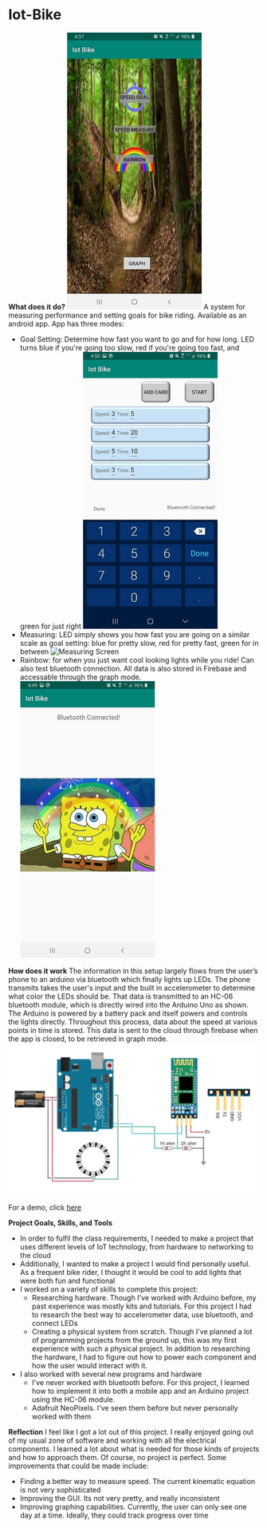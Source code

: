 # Iot-Bike

**What does it do?**
![Main Screen](exampleImages/main.jpg)
A system for measuring performance and setting goals for bike riding. Available as an android app. App has three modes:
* Goal Setting: Determine how fast you want to go and for how long. LED turns blue if you're going too slow,
red if you're going too fast, and green for just right
![Goal Screen](exampleImages/goal.jpg)
* Measuring: LED simply shows you how fast you are going on a similar scale as goal setting: blue for pretty
slow, red for pretty fast, green for in between
![Measuring Screen](exampleImages/measuring.jpg)
* Rainbow: for when you just want cool looking lights while you ride! Can also test bluetooth connection.
All data is also stored in Firebase and accessable through the graph mode.
![Rainbow Screen](exampleImages/rainbow.jpg)

**How does it work**
The information in this setup largely flows from the user’s phone to an arduino via bluetooth which finally
lights up LEDs. The phone transmits takes the user's input and the built in accelerometer to determine what 
color the LEDs should be. That data is transmitted to an HC-06 bluetooth module, which is directly wired into the
Arduino Uno as shown. The Arduino is powered by a battery pack and itself powers and controls the lights directly.
Throughout this process, data about the speed at various points in time is stored. This data is sent to the cloud
through firebase when the app is closed, to be retrieved in graph mode.
![Diagram of wiring](exampleImages/diagram.jpg)

For a demo, click [here](https://youtu.be/dh8N1zEurHc)

**Project Goals, Skills, and Tools**
* In order to fulfil the class requirements, I needed to make a project that uses different levels of 
IoT technology, from hardware to networking to the cloud
* Additionally, I wanted to make a project I would find personally useful. As a frequent bike rider,
I thought it would be cool to add lights that were both fun and functional
* I worked on a variety of skills to complete this project:
	* Researching hardware. Though I've worked with Arduino before, my past experience was mostly kits
and tutorials. For this project I had to research the best way to accelerometer data, use bluetooth, and 
connect LEDs
	* Creating a physical system from scratch. Though I've planned a lot of programming projects from
the ground up, this was my first experience with such a physical project. In addition to researching the
hardware, I had to figure out how to power each component and how the user would interact with it.
* I also worked with several new programs and hardware
	* I've never worked with bluetooth before. For this project, I learned how to implement it into
both a mobile app and an Arduino project using the HC-06 module.
	* Adafruit NeoPixels. I've seen them before but never personally worked with them


**Reflection**
I feel like I got a lot out of this project. I really enjoyed going out of my usual zone of software
and working with all the electrical components. I learned a lot about what is needed for those kinds
of projects and how to approach them. Of course, no project is perfect. Some improvements that could
be made include:
* Finding a better way to measure speed. The current kinematic equation is not very sophisticated
* Improving the GUI. Its not very pretty, and really inconsistent
* Improving graphing capabilities. Currently, the user can only see one day at a time. Ideally,
they could track progress over time
